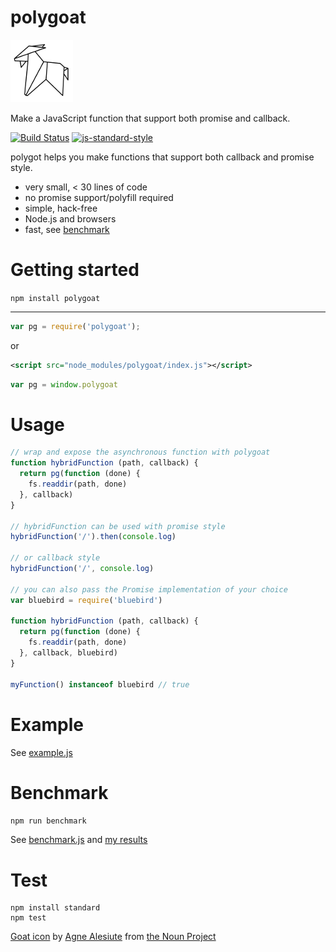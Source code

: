polygoat
========

![logo](./logo.png)

Make a JavaScript function that support both promise and callback.

[![Build Status](https://img.shields.io/travis/sonnyp/polygoat/master.svg?style=flat-square)](https://travis-ci.org/sonnyp/polygoat/branches)
[![js-standard-style](https://img.shields.io/badge/code%20style-standard-brightgreen.svg?style=flat-square)](http://standardjs.com/)

polygot helps you make functions that support both callback and promise style.

* very small, < 30 lines of code
* no promise support/polyfill required
* simple, hack-free
* Node.js and browsers
* fast, see [benchmark](#benchmark)

# Getting started


`npm install polygoat`

----

```javascript
var pg = require('polygoat');
```

or

```xml
<script src="node_modules/polygoat/index.js"></script>
```
```javascript
var pg = window.polygoat
```

# Usage

```js
// wrap and expose the asynchronous function with polygoat
function hybridFunction (path, callback) {
  return pg(function (done) {
    fs.readdir(path, done)
  }, callback)
}

// hybridFunction can be used with promise style
hybridFunction('/').then(console.log)

// or callback style
hybridFunction('/', console.log)

// you can also pass the Promise implementation of your choice
var bluebird = require('bluebird')

function hybridFunction (path, callback) {
  return pg(function (done) {
    fs.readdir(path, done)
  }, callback, bluebird)
}

myFunction() instanceof bluebird // true
```

# Example

See [example.js](https://github.com/sonnyp/polygoat/blob/master/example.js)

# Benchmark

`npm run benchmark`

See [benchmark.js](https://github.com/sonnyp/polygoat/blob/master/benchmark.js) and [my results](https://github.com/sonnyp/polygoat/pull/4#issue-148563973)

# Test

```
npm install standard
npm test
```

[Goat icon](https://thenounproject.com/term/goat/301185/) by [Agne Alesiute](https://thenounproject.com/grrrauf) from [the Noun Project](https://thenounproject.com)
